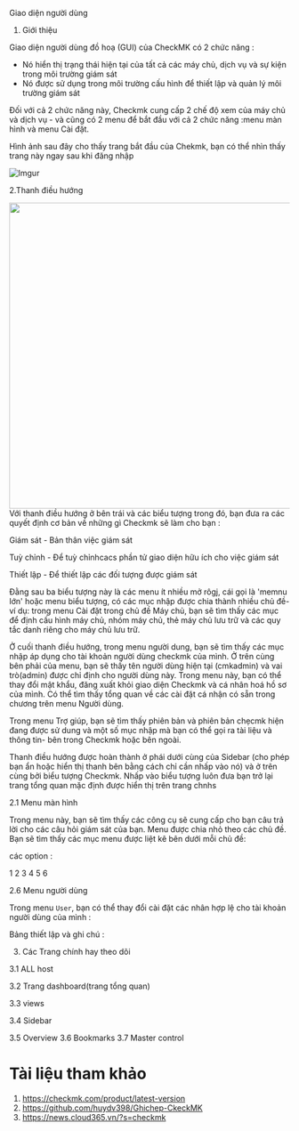 Giao diện người dùng 


1. Giới thiệu

Giao diện người dùng đồ hoạ (GUI) của CheckMK có 2 chức năng :
- Nó hiển thị trạng thái hiện tại của tất cả các máy chủ, dịch vụ và sự kiện trong môi trường giám sát 
- Nó được sử dụng trong môi trường cấu hình để thiết lập và quản lý môi trường giám sát 

Đối với cả 2 chức năng này, Checkmk cung cấp 2 chế độ xem của máy chủ và dịch vụ - và cũng có 2 menu để bắt đầu với cả 2 chức năng :menu màn hình và menu Cài đặt.

Hình ảnh sau đây cho thấy trang bắt đầu của Chekmk, bạn có thể nhìn thấy trang này ngay sau khi đăng nhập 

![Imgur](https://i.imgur.com/dKyc44p.png)

2.Thanh điều hướng

<img src= https://i.imgur.com/BhjWaLm.png align=left height= 550 px>

Với thanh điều hướng ở bên trái và các biểu tượng trong đó, bạn đưa ra các quyết định cơ bản về những gì Checkmk sẽ làm cho bạn :

Giám sát - Bản thân việc giám sát

Tuỳ chỉnh - Để tuỳ chỉnhcacs phần tử giao diện hữu ích cho việc giám sát

Thiết lập - Để thiết lập các đối tượng được giám sát 

Đằng sau ba biểu tượng này là các menu ít nhiều mở rôgj, cái gọi là 'memnu lớn' hoặc menu biểu tượng, có các mục nhập được chia thành nhiều chủ đề-ví dụ: trong menu Cài đặt trong chủ đề Máy chủ, bạn sẽ tìm thấy các mục để định cấu hình máy chủ, nhóm máy chủ, thẻ máy chủ lưu trữ và các quy tắc danh riêng cho máy chủ lưu trữ.

Ở cuối thanh điều hướng, trong menu người dung, bạn sẽ tìm thấy các mục nhập áp dụng cho tài khoản người dùng checkmk của mình. Ở trên cùng bên phải của menu, bạn sẽ thấy tên người dùng hiện tại (cmkadmin) và vai trò(admin) được chỉ định cho người dùng này. Trong menu này, bạn có thể thay đổi mật khẩu, đăng xuất khỏi giao diện Checkmk và cá nhân hoá hồ sơ của mình. Có thể tìm thấy tổng quan về các cài đặt cá nhận có sẵn trong chương trên menu Người dùng.

Trong menu Trợ giúp, bạn sẽ tìm thấy phiên bản và phiên bản chẹcmk hiện đang được sử dung và một số mục nhập mà bạn có thể gọi ra tài liệu và thông tin- bên trong Checkmk hoặc bên ngoài. 

Thanh điều hướng được hoàn thành ở phái dưới cùng của Sidebar (cho phép bạn ẩn hoặc hiển thị thanh bên bằng cách chỉ cần nhấp vào nó) và ở trên cùng bởi biểu tượng Checkmk. Nhấp vào biểu tượng luôn đưa bạn trở lại trang tổng quan mặc định được hiển thị trên trang chnhs

2.1 Menu màn hình

Trong menu này, bạn sẽ tìm thấy các công cụ sẽ cung cấp cho bạn câu trả lời cho các câu hỏi giám sát của bạn. Menu được chia nhỏ theo các chủ đề. Bạn sẽ tìm thấy các mục menu được liệt kê bên dưới mỗi chủ đề:

các option :

1 
2
3
4
5
6

2.6 Menu người dùng

Trong menu `User`, bạn có thể thay đổi cài đặt các nhân hợp lệ cho tài khoản người dùng của mình :

Bảng thiết lập và ghi chú :

3. Các Trang chính hay theo dõi 

3.1 ALL host

3.2 Trang dashboard(trang tổng quan)

3.3 views

3.4 Sidebar

3.5 Overview
3.6 Bookmarks
3.7 Master control





# Tài liệu tham khảo 

   1. https://checkmk.com/product/latest-version
   2. https://github.com/huydv398/Ghichep-CkeckMK
   3. https://news.cloud365.vn/?s=checkmk

